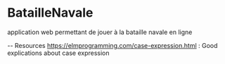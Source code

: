 # BatailleNavale
application web permettant de jouer à la bataille navale en ligne 

-- Resources
https://elmprogramming.com/case-expression.html : Good explications about case expression
